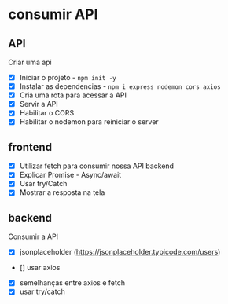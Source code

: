 # consumir API

## API

Criar uma api

- [x] Iniciar o projeto - `npm init -y`
- [x] Instalar as dependencias - `npm i express nodemon cors axios`
- [x] Cria uma rota para acessar a API
- [x] Servir a API
- [x] Habilitar o CORS
- [x] Habilitar o nodemon para reiniciar o server

## frontend

- [x] Utilizar fetch para consumir nossa API backend
- [x] Explicar Promise - Async/await
- [x] Usar try/Catch
- [x] Mostrar a resposta na tela

## backend
Consumir a API

- [x] jsonplaceholder (https://jsonplaceholder.typicode.com/users)
- [] usar axios
- [x] semelhanças entre axios e fetch
- [x] usar try/catch
